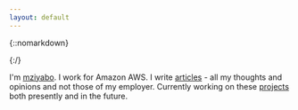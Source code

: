 ```yaml
---
layout: default
---
```


<div class="pretty-links">

<div class="lead lead-about">
</div>

{::nomarkdown} 
<figure class="site-profile">
    <!-- <img src="{{ site.baseurl }}/assets/img/profile.png"> -->
</figure>
{:/}

I'm [mziyabo](about/). I work for Amazon AWS. I write [articles](articles/) - all my thoughts and opinions and not those of my employer. Currently working on these [projects](/projects) both presently and in the future.

</div>